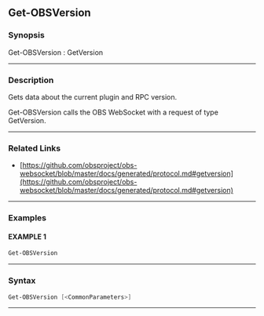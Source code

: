 Get-OBSVersion
--------------
### Synopsis
Get-OBSVersion : GetVersion

---
### Description

Gets data about the current plugin and RPC version.


Get-OBSVersion calls the OBS WebSocket with a request of type GetVersion.

---
### Related Links
* [https://github.com/obsproject/obs-websocket/blob/master/docs/generated/protocol.md#getversion](https://github.com/obsproject/obs-websocket/blob/master/docs/generated/protocol.md#getversion)



---
### Examples
#### EXAMPLE 1
```PowerShell
Get-OBSVersion
```

---
### Syntax
```PowerShell
Get-OBSVersion [<CommonParameters>]
```
---
